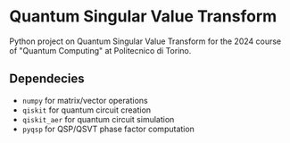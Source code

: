 # Quantum Singular Value Transform

Python project on Quantum Singular Value Transform for the 2024 course of "Quantum Computing" at Politecnico di Torino.

## Dependecies
- `numpy` for matrix/vector operations
- `qiskit` for quantum circuit creation
- `qiskit_aer` for quantum circuit simulation
- `pyqsp` for QSP/QSVT phase factor computation
